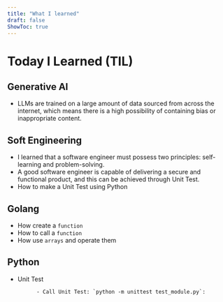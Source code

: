 ```yaml
---
title: "What I learned"
draft: false
ShowToc: true
---
```


# Today I Learned (TIL)

## Generative AI
- LLMs are trained on a large amount of data sourced from across the internet, which means there is a high possibility of containing bias or inappropriate content.

## Soft Engineering
- I learned that a software engineer must possess two principles: self-learning and problem-solving.
- A good software engineer is capable of delivering a secure and functional product, and this can be achieved through Unit Test.
- How to make a Unit Test using Python

## Golang
- How create a `function`</li>
- How to call a  `function`</li>
- How use `arrays` and operate  them

## Python
- Unit Test

            - Call Unit Test: `python -m unittest test_module.py`:




      

